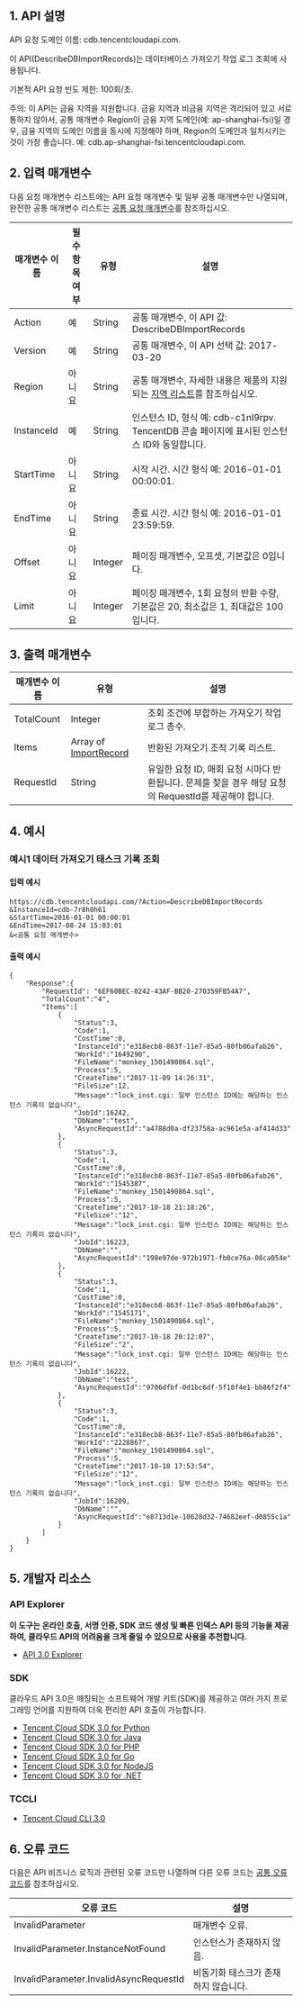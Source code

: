 ## 1. API 설명

API 요청 도메인 이름: cdb.tencentcloudapi.com.

이 API(DescribeDBImportRecords)는 데이터베이스 가져오기 작업 로그 조회에 사용됩니다.

기본적 API 요청 빈도 제한: 100회/초.

주의: 이 API는 금융 지역을 지원합니다. 금융 지역과 비금융 지역은 격리되어 있고 서로 통하지 않아서, 공통 매개변수 Region이 금융 지역 도메인(예: ap-shanghai-fsi)일 경우, 금융 지역의 도메인 이름을 동시에 지정해야 하며, Region의 도메인과 일치시키는 것이 가장 좋습니다. 예: cdb.ap-shanghai-fsi.tencentcloudapi.com.



## 2. 입력 매개변수

다음 요청 매개변수 리스트에는 API 요청 매개변수 및 일부 공통 매개변수만 나열되며, 완전한 공통 매개변수 리스트는 [공통 요청 매개변수](/document/api/236/15833)를 참조하십시오.

| 매개변수 이름 | 필수 항목 여부 | 유형 | 설명 |
|---------|---------|---------|---------|
| Action | 예 | String | 공통 매개변수, 이 API 값: DescribeDBImportRecords |
| Version | 예 | String | 공통 매개변수, 이 API 선택 값: 2017-03-20 |
| Region | 아니요 | String | 공통 매개변수, 자세한 내용은 제품의 지원되는 [지역 리스트](/document/api/236/15833#.E5.9C.B0.E5.9F.9F.E5.88.97.E8.A1.A8)를 참조하십시오. |
| InstanceId | 예 | String | 인스턴스 ID, 형식 예: cdb-c1nl9rpv. TencentDB 콘솔 페이지에 표시된 인스턴스 ID와 동일합니다. |
| StartTime | 아니요 | String | 시작 시간. 시간 형식 예: 2016-01-01 00:00:01. |
| EndTime | 아니요 | String | 종료 시간. 시간 형식 예: 2016-01-01 23:59:59. |
| Offset | 아니요 | Integer | 페이징 매개변수, 오프셋, 기본값은 0입니다. |
| Limit | 아니요 | Integer | 페이징 매개변수, 1회 요청의 반환 수량, 기본값은 20, 최소값은 1, 최대값은 100입니다. |

## 3. 출력 매개변수

| 매개변수 이름 | 유형 | 설명 |
|---------|---------|---------|
| TotalCount | Integer | 조회 조건에 부합하는 가져오기 작업 로그 총수. |
| Items | Array of [ImportRecord](/document/api/236/15878#ImportRecord) | 반환된 가져오기 조작 기록 리스트. |
| RequestId | String | 유일한 요청 ID, 매회 요청 시마다 반환됩니다. 문제를 찾을 경우 해당 요청의 RequestId를 제공해야 합니다. |

## 4. 예시

### 예시1 데이터 가져오기 태스크 기록 조회

#### 입력 예시

```
https://cdb.tencentcloudapi.com/?Action=DescribeDBImportRecords
&InstanceId=cdb-7r8h0h61
&StartTime=2016-01-01 00:00:01
&EndTime=2017-08-24 15:03:01
&<공통 요청 매개변수>
```

#### 출력 예시

```
{
    "Response":{
        "RequestId": "6EF60BEC-0242-43AF-BB20-270359FB54A7",
        "TotalCount":"4",
        "Items":[
            {
                "Status":3,
                "Code":1,
                "CostTime":0,
                "InstanceId":"e318ecb8-863f-11e7-85a5-80fb06afab26",
                "WorkId":"1649290",
                "FileName":"monkey_1501490864.sql",
                "Process":5,
                "CreateTime":"2017-11-09 14:26:31",
                "FileSize":12,
                "Message":"lock_inst.cgi: 일부 인스턴스 ID에는 해당하는 인스턴스 기록이 없습니다",
                "JobId":16242,
                "DbName":"test",
                "AsyncRequestId":"a4788d0a-df23758a-ac961e5a-af414d33"
            },
            {
                "Status":3,
                "Code":1,
                "CostTime":0,
                "InstanceId":"e318ecb8-863f-11e7-85a5-80fb06afab26",
                "WorkId":"1545387",
                "FileName":"monkey_1501490864.sql",
                "Process":5,
                "CreateTime":"2017-10-18 21:18:26",
                "FileSize":"12",
                "Message":"lock_inst.cgi: 일부 인스턴스 ID에는 해당하는 인스턴스 기록이 없습니다",
                "JobId":16223,
                "DbName":"",
                "AsyncRequestId":"198e97de-972b1971-fb0ce76a-08ca054e"
            },
            {
                "Status":3,
                "Code":1,
                "CostTime":0,
                "InstanceId":"e318ecb8-863f-11e7-85a5-80fb06afab26",
                "WorkId":"1545171",
                "FileName":"monkey_1501490864.sql",
                "Process":5,
                "CreateTime":"2017-10-18 20:12:07",
                "FileSize":"2",
                "Message":"lock_inst.cgi: 일부 인스턴스 ID에는 해당하는 인스턴스 기록이 없습니다",
                "JobId":16222,
                "DbName":"test",
                "AsyncRequestId":"9706dfbf-0d1bc6df-5f18f4e1-bb86f2f4"
            },
            {
                "Status":3,
                "Code":1,
                "CostTime":0,
                "InstanceId":"e318ecb8-863f-11e7-85a5-80fb06afab26",
                "WorkId":"2228867",
                "FileName":"monkey_1501490864.sql",
                "Process":5,
                "CreateTime":"2017-10-18 17:53:54",
                "FileSize":"12",
                "Message":"lock_inst.cgi: 일부 인스턴스 ID에는 해당하는 인스턴스 기록이 없습니다",
                "JobId":16209,
                "DbName":"",
                "AsyncRequestId":"e8713d1e-10628d32-74682eef-d0855c1a"
            }
        ]
    }
}
```


## 5. 개발자 리소스

### API Explorer

**이 도구는 온라인 호출, 서명 인증, SDK 코드 생성 및 빠른 인덱스 API 등의 기능을 제공하여, 클라우드 API의 어려움을 크게 줄일 수 있으므로 사용을 추천합니다.**

* [API 3.0 Explorer](https://console.cloud.tencent.com/api/explorer?Product=cdb&Version=2017-03-20&Action=DescribeDBImportRecords)

### SDK

클라우드 API 3.0은 매칭되는 소프트웨어 개발 키트(SDK)를 제공하고 여러 가지 프로그래밍 언어를 지원하여 더욱 편리한 API 호출이 가능합니다.

* [Tencent Cloud SDK 3.0 for Python](https://github.com/TencentCloud/tencentcloud-sdk-python)
* [Tencent Cloud SDK 3.0 for Java](https://github.com/TencentCloud/tencentcloud-sdk-java)
* [Tencent Cloud SDK 3.0 for PHP](https://github.com/TencentCloud/tencentcloud-sdk-php)
* [Tencent Cloud SDK 3.0 for Go](https://github.com/TencentCloud/tencentcloud-sdk-go)
* [Tencent Cloud SDK 3.0 for NodeJS](https://github.com/TencentCloud/tencentcloud-sdk-nodejs)
* [Tencent Cloud SDK 3.0 for .NET](https://github.com/TencentCloud/tencentcloud-sdk-dotnet)

### TCCLI

* [Tencent Cloud CLI 3.0](https://cloud.tencent.com/document/product/440/6176)

## 6. 오류 코드

다음은 API 비즈니스 로직과 관련된 오류 코드만 나열하며 다른 오류 코드는 [공통 오류 코드](/document/api/236/15835#.E5.85.AC.E5.85.B1.E9.94.99.E8.AF.AF.E7.A0.81)를 참조하십시오.

| 오류 코드 | 설명 |
|---------|---------|
| InvalidParameter | 매개변수 오류. |
| InvalidParameter.InstanceNotFound | 인스턴스가 존재하지 않음. |
| InvalidParameter.InvalidAsyncRequestId | 비동기화 태스크가 존재하지 않습니다. |

